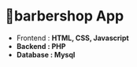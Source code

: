 # 💈barbershop App

<ul>
  <li>Frontend : <b>HTML, CSS, Javascript</br></li>
<li><b>Backend :</b> PHP</li>
  <li><b>Database :</b> Mysql</li>
</ul>
